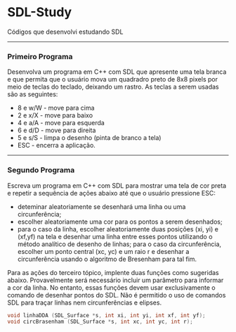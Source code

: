 # SDL-Study
Códigos que desenvolvi estudando SDL

------

### Primeiro Programa

Desenvolva um programa em C++ com SDL que apresente uma tela  branca e que permita que o usuário mova um quadradro preto de 8x8 pixels por meio de teclas do teclado, deixando um rastro. As teclas a serem usadas são as seguintes:
   
- 8 e w/W - move para cima
- 2 e x/X - move para baixo
- 4 e a/A - move para esquerda
- 6 e d/D - move para direita
- 5 e s/S - limpa o desenho (pinta de branco a tela)
- ESC - encerra a aplicação.

------

### Segundo Programa

Escreva um programa em C++ com SDL para mostrar uma tela de cor preta e repetir a sequência de ações abaixo até que o usuário pressione ESC:
- deteminar aleatoriamente se desenhará uma linha ou uma circunferência;
- escolher aleatoriamente uma cor para os pontos a serem desenhados;
- para o caso da linha, escolher aleatoriamente duas posições (xi, yi) e (xf,yf) na tela e desenhar uma linha entre esses pontos utilizando o método analítico de desenho de linhas; para o caso da circunferência, escolher um ponto central (xc, yc) e um raio r e desenhar a circunferência usando o algoritmo de Bresenham para tal fim.
 
Para as ações do terceiro tópico, implente duas funções como sugeridas abaixo. Provavelmente será necessário incluir um parâmetro para informar a cor da linha. No entanto, essas funções devem usar exclusivamente o comando de desenhar pontos do SDL. Não é permitido o uso de comandos SDL para traçar linhas nem circunferências e elipses.

```c
void linhaDDA (SDL_Surface *s, int xi, int yi, int xf, int yf);
void circBrasenham (SDL_Surface *s, int xc, int yc, int r);
```
